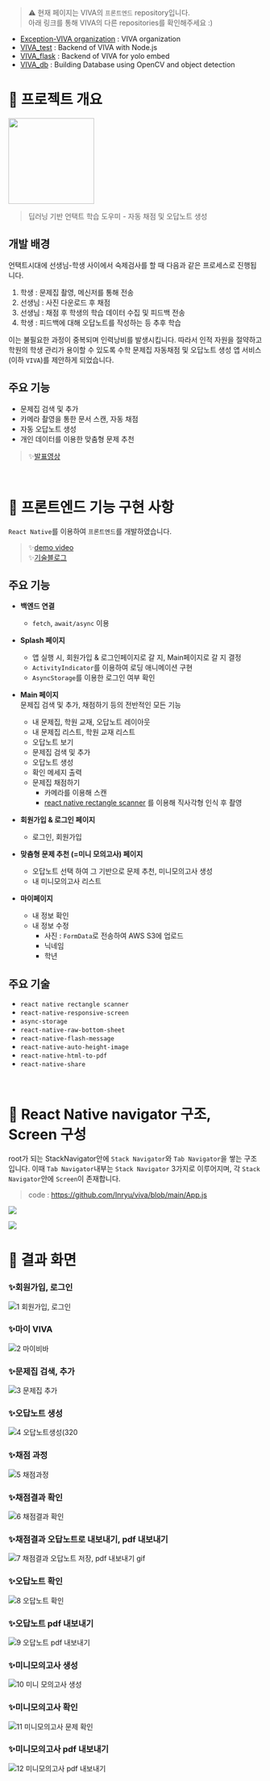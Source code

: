  >⚠️ 현재 페이지는 VIVA의 `프론트엔드` repository입니다. <br/>
  아래 링크를 통해 VIVA의 다른 repositories를 확인해주세요 :)<br/>
 - [Exception-VIVA organization](https://github.com/Exception-VIVA) : VIVA organization<br/>
- [VIVA_test](https://github.com/Exception-VIVA/VIVA_test) : Backend of VIVA with Node.js <br/>
- [VIVA_flask](https://github.com/Exception-VIVA/VIVA_flask) : Backend of VIVA for yolo embed <br/>
- [VIVA_db](https://github.com/Exception-VIVA/VIVA_db) : Building Database using OpenCV and object detection

# 🥣 프로젝트 개요
<img src="https://user-images.githubusercontent.com/55133794/121149497-ac2c8c80-c87d-11eb-9084-1a158cdecb50.png" width="170">

> 딥러닝 기반 언택트 학습 도우미 - 자동 채점 및 오답노트 생성
> 
> 

## 개발 배경

언택트시대에 선생님-학생 사이에서 숙제검사를 할 때 다음과 같은 프로세스로 진행됩니다.

1. 학생 : 문제집 촬영, 메신저를 통해 전송
2. 선생님 : 사진 다운로드 후 채점
3. 선생님 : 채점 후 학생의 학습 데이터 수집 및 피드백 전송
4. 학생 : 피드백에 대해 오답노트를 작성하는 등 추후 학습

이는 불필요한 과정이 중복되며 인력낭비를 발생시킵니다.
따라서 인적 자원을 절약하고 학원의 학생 관리가 용이할 수 있도록
수학 문제집 자동채점 및 오답노트 생성 앱 서비스(이하 `VIVA`)를 제안하게 되었습니다.


## 주요 기능

- 문제집 검색 및 추가
- 카메라 촬영을 통한 문서 스캔, 자동 채점
- 자동 오답노트 생성
- 개인 데이터를 이용한 맞춤형 문제 추천


> ✨[발표영상](https://www.youtube.com/watch?v=So_VJx2j5sw) 

<br/>

# 🥣 프론트엔드 기능 구현 사항

`React Native`를 이용하여 `프론트엔드`를 개발하였습니다.

>  ✨[demo video](https://youtu.be/8xtAMVeu-S0 )<br/>
>  ✨[기술블로그](https://velog.io/@inryu?tag=%EC%A1%B8%EC%97%85%ED%94%84%EB%A1%9C%EC%A0%9D%ED%8A%B8)


## 주요 기능
- **백엔드 연결**
    - `fetch`, `await/async` 이용

- **Splash 페이지**
    - 앱 실행 시, 회원가입 & 로그인페이지로 갈 지, Main페이지로 갈 지 결정
    - `ActivityIndicator`를 이용하여 로딩 애니메이션 구현
    - `AsyncStorage`를 이용한 로그인 여부 확인
- **Main 페이지** <br/>
  문제집 검색 및 추가, 채점하기 등의 전반적인 모든 기능
    - 내 문제집, 학원 교재, 오답노트 레이아웃
    - 내 문제집 리스트, 학원 교재 리스트
    - 오답노트 보기
    - 문제집 검색 및 추가
    - 오답노트 생성 
    - 확인 메세지 출력
    - 문제집 채점하기
        - 카메라를 이용해 스캔
        - [react native rectangle scanner](https://www.npmjs.com/package/react-native-rectangle-scanner) 를 이용해 직사각형 인식 후 촬영
- **회원가입 & 로그인 페이지**

    - 로그인, 회원가입
- **맞춤형 문제 추천 (=미니 모의고사) 페이지**

    - 오답노트 선택 하여 그 기반으로 문제 추천, 미니모의고사 생성
    - 내 미니모의고사 리스트
- **마이페이지**
    - 내 정보 확인
    - 내 정보 수정
        - 사진 : `FormData`로 전송하여 AWS S3에 업로드
        - 닉네임
        - 학년

## 주요 기술
- `react native rectangle scanner`
- `react-native-responsive-screen`
- `async-storage`
- `react-native-raw-bottom-sheet`
- `react-native-flash-message`
- `react-native-auto-height-image`
- `react-native-html-to-pdf`
- `react-native-share`
<br/>
  
# 🥣 React Native navigator 구조, Screen 구성

root가 되는 StackNavigator안에 `Stack Navigator`와 `Tab Navigator`을 쌓는 구조입니다.
이때 `Tab Navigator`내부는 `Stack Navigator` 3가지로 이루어지며, 각 `Stack Navigator`안에 `Screen`이 존재합니다.
> code : https://github.com/Inryu/viva/blob/main/App.js

![](https://images.velog.io/images/inryu/post/4eaae849-0b34-4a4e-b52c-2745b68596cd/image.png)

![](https://images.velog.io/images/inryu/post/b6a15cf6-52f6-4536-a8e6-09950379216f/image.png)


# 🥣 결과 화면

### ✨회원가입, 로그인
![1  회원가입, 로그인](https://user-images.githubusercontent.com/55133794/121143232-cd8a7a00-c877-11eb-94c9-5fb4b0d44036.gif)
### ✨마이 VIVA
![2  마이비바](https://user-images.githubusercontent.com/55133794/121143304-e135e080-c877-11eb-931d-8b3a77680d89.gif)
### ✨문제집 검색, 추가
![3  문제집 추가](https://user-images.githubusercontent.com/55133794/121143377-f579dd80-c877-11eb-80ba-33d8cf7863f8.gif)
### ✨오답노트 생성
![4 오답노트생성(320](https://user-images.githubusercontent.com/55133794/121143037-9025ec80-c877-11eb-8f7f-aae3c6925cbd.gif)
### ✨채점 과정
![5  채점과정](https://user-images.githubusercontent.com/55133794/121144158-b730ee00-c878-11eb-95e8-72a86bb664b9.gif)
### ✨채점결과 확인
![6  채점결과 확인](https://user-images.githubusercontent.com/55133794/121144154-b6985780-c878-11eb-8502-c913570fdfd5.gif)
### ✨채점결과 오답노트로 내보내기, pdf 내보내기
![7 채점결과 오답노트 저장, pdf 내보내기 gif](https://user-images.githubusercontent.com/55133794/121145251-b77db900-c879-11eb-9e41-5fb85924f382.gif)
### ✨오답노트 확인
![8  오답노트 확인](https://user-images.githubusercontent.com/55133794/121146244-b39e6680-c87a-11eb-8b86-8af8031a671d.gif)
### ✨오답노트 pdf 내보내기
![9  오답노트 pdf 내보내기](https://user-images.githubusercontent.com/55133794/121146251-b4cf9380-c87a-11eb-9f4f-1c3daec747c8.gif)
### ✨미니모의고사 생성
![10  미니 모의고사 생성](https://user-images.githubusercontent.com/55133794/121148061-658a6280-c87c-11eb-9768-df04186543b7.gif)
### ✨미니모의고사 확인
![11  미니모의고사 문제 확인](https://user-images.githubusercontent.com/55133794/121148063-6622f900-c87c-11eb-876e-f8795c72f4cd.gif)
### ✨미니모의고사 pdf 내보내기
![12  미니모의고사 pdf 내보내기](https://user-images.githubusercontent.com/55133794/121148065-66bb8f80-c87c-11eb-9ee9-eabce874b56c.gif)




